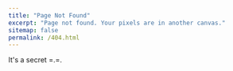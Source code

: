 ```yaml
---
title: "Page Not Found"
excerpt: "Page not found. Your pixels are in another canvas."
sitemap: false
permalink: /404.html
---
```


It's a secret =.=.

<script type="text/javascript">
  var GOOG_FIXURL_LANG = 'en';
  var GOOG_FIXURL_SITE = '{{ site.url }}'
</script>
<script type="text/javascript"
  src="//linkhelp.clients.google.com/tbproxy/lh/wm/fixurl.js">
</script>
